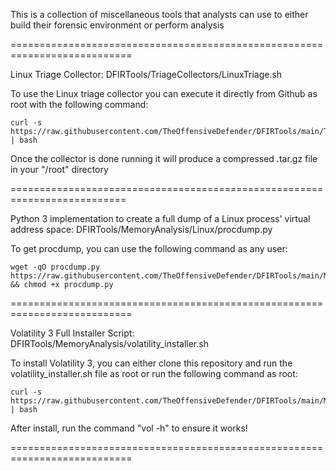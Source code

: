 This is a collection of miscellaneous tools that analysts can use to either build their forensic environment or perform analysis
 
===========================================================================

Linux Triage Collector: DFIRTools/TriageCollectors/LinuxTriage.sh

To use the Linux triage collector you can execute it directly from Github as root with the following command:

	curl -s https://raw.githubusercontent.com/TheOffensiveDefender/DFIRTools/main/TriageCollectors/LinuxTriage.sh | bash

Once the collector is done running it will produce a compressed .tar.gz file in your "/root" directory
 
==========================================================================
 
Python 3 implementation to create a full dump of a Linux process' virtual address space: DFIRTools/MemoryAnalysis/Linux/procdump.py

To get procdump, you can use the following command as any user:
 
	wget -qO procdump.py https://raw.githubusercontent.com/TheOffensiveDefender/DFIRTools/main/MemoryAnalysis/Linux/procdump.py && chmod +x procdump.py
 
===========================================================================
 
Volatility 3 Full Installer Script: DFIRTools/MemoryAnalysis/volatility_installer.sh
 
To install Volatility 3, you can either clone this repository and run the volatility_installer.sh file as root or run the following command as root:
 
	curl -s https://raw.githubusercontent.com/TheOffensiveDefender/DFIRTools/main/MemoryAnalysis/volatility_installer.sh | bash

After install, run the command "vol -h" to ensure it works!
 
===========================================================================

